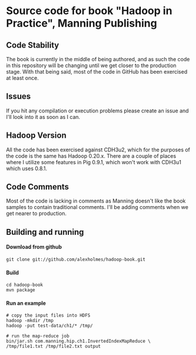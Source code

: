 Source code for book "Hadoop in Practice", Manning Publishing
=============================================================

## Code Stability

The book is currently in the middle of being authored, and as such the
code in this repository will be changing until we get closer to the
production stage.  With that being said, most of the code in GitHub has been
exercised at least once.

##  Issues

If you hit any compilation or execution problems please create an issue
and I'll look into it as soon as I can.

## Hadoop Version

All the code has been exercised against CDH3u2, which for the purposes
of the code is the same has Hadoop 0.20.x.  There are a couple of places
where I utilize some features in Pig 0.9.1, which won't work with CDH3u1
which uses 0.8.1.

## Code Comments

Most of the code is lacking in comments as Manning doesn't like the
book samples to contain traditional comments.  I'll be adding comments
when we get nearer to production.


## Building and running

####  Download from github

<pre><code>git clone git://github.com/alexholmes/hadoop-book.git
</code></pre>

####  Build

<pre><code>cd hadoop-book
mvn package
</code></pre>

####  Run an example

<pre><code># copy the input files into HDFS
hadoop -mkdir /tmp
hadoop -put test-data/ch1/* /tmp/

# run the map-reduce job
bin/jar.sh com.manning.hip.ch1.InvertedIndexMapReduce \
/tmp/file1.txt /tmp/file2.txt output
</code></pre>

